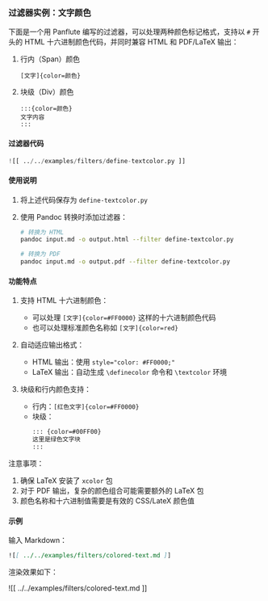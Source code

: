 ### 过滤器实例：文字颜色

下面是一个用 Panflute 编写的过滤器，可以处理两种颜色标记格式，支持以 `#` 开头的 HTML 十六进制颜色代码，并同时兼容 HTML 和 PDF/LaTeX 输出：

1. 行内（Span）颜色
   
   ```
   [文字]{color=颜色}
   ```

2. 块级（Div）颜色
   
   ```
   :::{color=颜色} 
   文字内容 
   :::
   ```

#### 过滤器代码

```python
![[ ../../examples/filters/define-textcolor.py ]]
```

#### 使用说明

1. 将上述代码保存为 `define-textcolor.py`
2. 使用 Pandoc 转换时添加过滤器：

   ```bash
   # 转换为 HTML
   pandoc input.md -o output.html --filter define-textcolor.py
   
   # 转换为 PDF
   pandoc input.md -o output.pdf --filter define-textcolor.py
   ```

#### 功能特点

1. 支持 HTML 十六进制颜色：
   - 可以处理 `[文字]{color=#FF0000}` 这样的十六进制颜色代码
   - 也可以处理标准颜色名称如 `[文字]{color=red}`

2. 自动适应输出格式：
   - HTML 输出：使用 `style="color: #FF0000;"`
   - LaTeX 输出：自动生成 `\definecolor` 命令和 `\textcolor` 环境

3. 块级和行内颜色支持：
   - 行内：`[红色文字]{color=#FF0000}`
   - 块级：
     ```markdown
     ::: {color=#00FF00}
     这里是绿色文字块
     :::
     ```

注意事项：

1. 确保 LaTeX 安装了 `xcolor` 包
2. 对于 PDF 输出，复杂的颜色组合可能需要额外的 LaTeX 包
3. 颜色名称和十六进制值需要是有效的 CSS/LateX 颜色值

#### 示例

输入 Markdown：

```markdown
![[ ../../examples/filters/colored-text.md ]]
```

渲染效果如下：

![[ ../../examples/filters/colored-text.md ]]